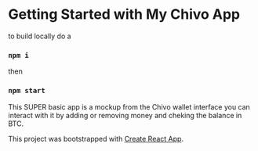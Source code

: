 # Getting Started with My Chivo App
to build locally do a
### `npm i` 
then 
### `npm start` 

This SUPER basic app is a mockup from the Chivo wallet interface you can interact with it by adding or removing money and cheking the balance in BTC.

This project was bootstrapped with [Create React App](https://github.com/facebook/create-react-app).





